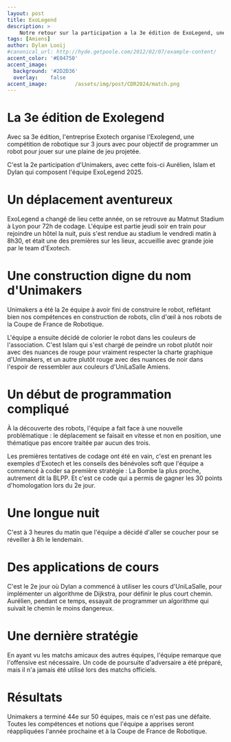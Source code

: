 ```yaml
---
layout: post
title: ExoLegend
description: > 
    Notre retour sur la participation a la 3e édition de ExoLegend, une competition de type hackathon autour de la robotique
tags: [Amiens]
author: Dylan Looij
#canonical_url: http://hyde.getpoole.com/2012/02/07/example-content/
accent_color: '#E04750'
accent_image:       
  background: '#2D2D36'
  overlay:    false
accent_image:         /assets/img/post/CDR2024/match.png
---
```


# La 3e édition de Exolegend
Avec sa 3e édition, l'entreprise Exotech organise l'Exolegend, une compétition de robotique sur 3 jours avec pour objectif de programmer un robot pour jouer sur une plaine de jeu projetée.

C'est la 2e participation d'Unimakers, avec cette fois-ci Aurélien, Islam et Dylan qui composent l'équipe ExoLegend 2025.

# Un déplacement aventureux
ExoLegend a changé de lieu cette année, on se retrouve au Matmut Stadium à Lyon pour 72h de codage. L'équipe est partie jeudi soir en train pour rejoindre un hôtel la nuit, puis s'est rendue au stadium le vendredi matin à 8h30, et était une des premières sur les lieux, accueillie avec grande joie par le team d'Exotech.

# Une construction digne du nom d'Unimakers
Unimakers a été la 2e équipe à avoir fini de construire le robot, reflétant bien nos compétences en construction de robots, clin d'œil à nos robots de la Coupe de France de Robotique.

L'équipe a ensuite décidé de colorier le robot dans les couleurs de l'association. C'est Islam qui s'est chargé de peindre un robot plutôt noir avec des nuances de rouge pour vraiment respecter la charte graphique d'Unimakers, et un autre plutôt rouge avec des nuances de noir dans l'espoir de ressembler aux couleurs d'UniLaSalle Amiens.

# Un début de programmation compliqué
À la découverte des robots, l'équipe a fait face à une nouvelle problématique : le déplacement se faisait en vitesse et non en position, une thématique pas encore traitée par aucun des trois.

Les premières tentatives de codage ont été en vain, c'est en prenant les exemples d'Exotech et les conseils des bénévoles soft que l'équipe a commencé à coder sa première stratégie : La Bombe la plus proche, autrement dit la BLPP. Et c'est ce code qui a permis de gagner les 30 points d'homologation lors du 2e jour.

# Une longue nuit
C'est à 3 heures du matin que l'équipe a décidé d'aller se coucher pour se réveiller à 8h le lendemain.

# Des applications de cours
C'est le 2e jour où Dylan a commencé à utiliser les cours d'UniLaSalle, pour implémenter un algorithme de Dijkstra, pour définir le plus court chemin. Aurélien, pendant ce temps, essayait de programmer un algorithme qui suivait le chemin le moins dangereux.

# Une dernière stratégie

En ayant vu les matchs amicaux des autres équipes, l'équipe remarque que l'offensive est nécessaire. Un code de poursuite d'adversaire a été préparé, mais il n'a jamais été utilisé lors des matchs officiels.

# Résultats

Unimakers a terminé 44e sur 50 équipes, mais ce n'est pas une défaite. Toutes les compétences et notions que l'équipe a apprises seront réappliquées l'année prochaine et à la Coupe de France de Robotique.

